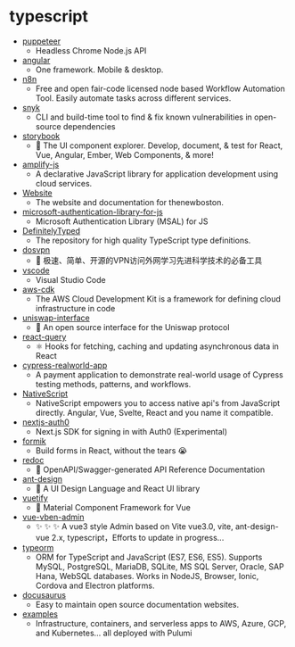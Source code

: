# typescript
- [puppeteer](https://github.com/puppeteer/puppeteer)
  - Headless Chrome Node.js API
- [angular](https://github.com/angular/angular)
  - One framework. Mobile & desktop.
- [n8n](https://github.com/n8n-io/n8n)
  - Free and open fair-code licensed node based Workflow Automation Tool. Easily automate tasks across different services.
- [snyk](https://github.com/snyk/snyk)
  - CLI and build-time tool to find & fix known vulnerabilities in open-source dependencies
- [storybook](https://github.com/storybookjs/storybook)
  - 📓 The UI component explorer. Develop, document, & test for React, Vue, Angular, Ember, Web Components, & more!
- [amplify-js](https://github.com/aws-amplify/amplify-js)
  - A declarative JavaScript library for application development using cloud services.
- [Website](https://github.com/thenewboston-developers/Website)
  - The website and documentation for thenewboston.
- [microsoft-authentication-library-for-js](https://github.com/AzureAD/microsoft-authentication-library-for-js)
  - Microsoft Authentication Library (MSAL) for JS
- [DefinitelyTyped](https://github.com/DefinitelyTyped/DefinitelyTyped)
  - The repository for high quality TypeScript type definitions.
- [dosvpn](https://github.com/dodois/dosvpn)
  - 🚀 极速、简单、开源的VPN访问外网学习先进科学技术的必备工具
- [vscode](https://github.com/microsoft/vscode)
  - Visual Studio Code
- [aws-cdk](https://github.com/aws/aws-cdk)
  - The AWS Cloud Development Kit is a framework for defining cloud infrastructure in code
- [uniswap-interface](https://github.com/Uniswap/uniswap-interface)
  - 🦄 An open source interface for the Uniswap protocol
- [react-query](https://github.com/tannerlinsley/react-query)
  - ⚛️ Hooks for fetching, caching and updating asynchronous data in React
- [cypress-realworld-app](https://github.com/cypress-io/cypress-realworld-app)
  - A payment application to demonstrate real-world usage of Cypress testing methods, patterns, and workflows.
- [NativeScript](https://github.com/NativeScript/NativeScript)
  - NativeScript empowers you to access native api's from JavaScript directly. Angular, Vue, Svelte, React and you name it compatible.
- [nextjs-auth0](https://github.com/auth0/nextjs-auth0)
  - Next.js SDK for signing in with Auth0 (Experimental)
- [formik](https://github.com/formium/formik)
  - Build forms in React, without the tears 😭
- [redoc](https://github.com/Redocly/redoc)
  - 📘 OpenAPI/Swagger-generated API Reference Documentation
- [ant-design](https://github.com/ant-design/ant-design)
  - 🌈 A UI Design Language and React UI library
- [vuetify](https://github.com/vuetifyjs/vuetify)
  - 🐉 Material Component Framework for Vue
- [vue-vben-admin](https://github.com/anncwb/vue-vben-admin)
  - ✨ ✨ ✨ A vue3 style Admin based on Vite vue3.0, vite, ant-design-vue 2.x, typescript，Efforts to update in progress...
- [typeorm](https://github.com/typeorm/typeorm)
  - ORM for TypeScript and JavaScript (ES7, ES6, ES5). Supports MySQL, PostgreSQL, MariaDB, SQLite, MS SQL Server, Oracle, SAP Hana, WebSQL databases. Works in NodeJS, Browser, Ionic, Cordova and Electron platforms.
- [docusaurus](https://github.com/facebook/docusaurus)
  - Easy to maintain open source documentation websites.
- [examples](https://github.com/pulumi/examples)
  - Infrastructure, containers, and serverless apps to AWS, Azure, GCP, and Kubernetes... all deployed with Pulumi
